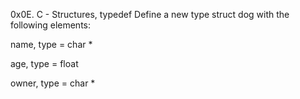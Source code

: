 0x0E. C - Structures, typedef
Define a new type struct dog with the following elements:

name, type = char *

age, type = float

owner, type = char *
